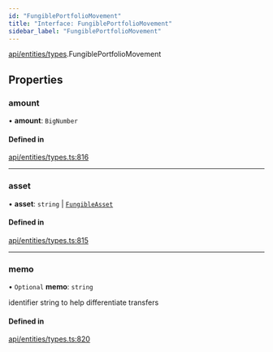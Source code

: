 ```yaml
---
id: "FungiblePortfolioMovement"
title: "Interface: FungiblePortfolioMovement"
sidebar_label: "FungiblePortfolioMovement"
---
```


[api/entities/types](../../../../../modules/API/Entities/Types/Types.md).FungiblePortfolioMovement

## Properties

### amount

• **amount**: `BigNumber`

#### Defined in

[api/entities/types.ts:816](https://github.com/PolymeshAssociation/polymesh-sdk/blob/f8a937f04/src/api/entities/types.ts#L816)

___

### asset

• **asset**: `string` \| [`FungibleAsset`](../../../../../classes/API/Entities/Asset/Fungible/FungibleAsset.md)

#### Defined in

[api/entities/types.ts:815](https://github.com/PolymeshAssociation/polymesh-sdk/blob/f8a937f04/src/api/entities/types.ts#L815)

___

### memo

• `Optional` **memo**: `string`

identifier string to help differentiate transfers

#### Defined in

[api/entities/types.ts:820](https://github.com/PolymeshAssociation/polymesh-sdk/blob/f8a937f04/src/api/entities/types.ts#L820)
